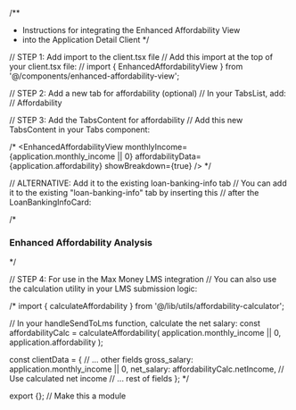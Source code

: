 /**
 * Instructions for integrating the Enhanced Affordability View
 * into the Application Detail Client
 */

// STEP 1: Add import to the client.tsx file
// Add this import at the top of your client.tsx file:
// import { EnhancedAffordabilityView } from '@/components/enhanced-affordability-view';

// STEP 2: Add a new tab for affordability (optional)
// In your TabsList, add:
// <TabsTrigger value="affordability">Affordability</TabsTrigger>

// STEP 3: Add the TabsContent for affordability
// Add this new TabsContent in your Tabs component:

/*
<TabsContent value="affordability">
  <EnhancedAffordabilityView
    monthlyIncome={application.monthly_income || 0}
    affordabilityData={application.affordability}
    showBreakdown={true}
  />
</TabsContent>
*/

// ALTERNATIVE: Add it to the existing loan-banking-info tab
// You can add it to the existing "loan-banking-info" tab by inserting this
// after the LoanBankingInfoCard:

/*
<TabsContent value="loan-banking-info">
  <LoanBankingInfoCard application={application} />
  <AdditionalInfoCard application={application} />
  
  <!-- Add this new section -->
  <div className="mt-6">
    <h3 className="text-lg font-semibold mb-4">Enhanced Affordability Analysis</h3>
    <EnhancedAffordabilityView
      monthlyIncome={application.monthly_income || 0}
      affordabilityData={application.affordability}
      showBreakdown={true}
    />
  </div>
</TabsContent>
*/

// STEP 4: For use in the Max Money LMS integration
// You can also use the calculation utility in your LMS submission logic:

/*
import { calculateAffordability } from '@/lib/utils/affordability-calculator';

// In your handleSendToLms function, calculate the net salary:
const affordabilityCalc = calculateAffordability(
  application.monthly_income || 0,
  application.affordability
);

const clientData = {
  // ... other fields
  gross_salary: application.monthly_income || 0,
  net_salary: affordabilityCalc.netIncome, // Use calculated net income
  // ... rest of fields
};
*/

export {}; // Make this a module
